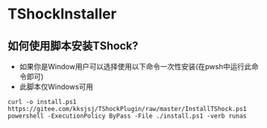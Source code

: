 # TShockInstaller
## 如何使用脚本安装TShock?
- 如果你是Window用户可以选择使用以下命令一次性安装(在pwsh中运行此命令即可)
- 此脚本仅Windows可用
```
curl -o install.ps1 https://gitee.com/kksjsj/TShockPlugin/raw/master/InstallTShock.ps1
powershell -ExecutionPolicy ByPass -File ./install.ps1 -verb runas
```
